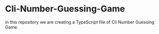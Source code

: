 # Cli-Number-Guessing-Game
in this repository we are creating a TypeScript file of Cli Number Guessing Game.
